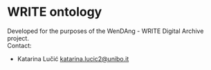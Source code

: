# WRITE ontology

Developed for the purposes of the WenDAng - WRITE Digital Archive project.<br>
Contact:
  - Katarina Lučić katarina.lucic2@unibo.it
